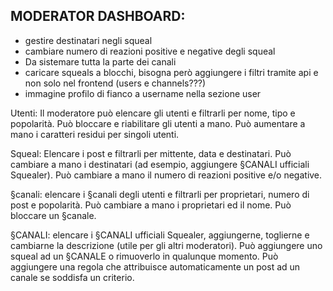 ## MODERATOR DASHBOARD:

- gestire destinatari negli squeal
- cambiare numero di reazioni positive e negative degli squeal
- Da sistemare tutta la parte dei canali
- caricare squeals a blocchi, bisogna però aggiungere i filtri tramite api e non solo nel frontend (users e channels???)
- immagine profilo di fianco a username nella sezione user

Utenti:
Il moderatore può elencare gli utenti e filtrarli per nome, tipo e popolarità.
Può bloccare e riabilitare gli utenti a mano. Può aumentare a mano i caratteri residui per singoli utenti.

Squeal:
Elencare i post e filtrarli per mittente, data e destinatari.
Può cambiare a mano i destinatari (ad esempio, aggiungere §CANALI ufficiali Squealer). Può cambiare a mano il numero di reazioni positive e/o negative.

§canali:
elencare i §canali degli utenti e filtrarli per proprietari, numero di post e popolarità. Può cambiare a mano i proprietari ed il nome. Può bloccare un §canale.

§CANALI:
elencare i §CANALI ufficiali Squealer, aggiungerne, toglierne e cambiarne la descrizione (utile per gli altri moderatori).
Può aggiungere uno squeal ad un §CANALE o rimuoverlo in qualunque momento.
Può aggiungere una regola che attribuisce automaticamente un post ad un canale se soddisfa un criterio.
